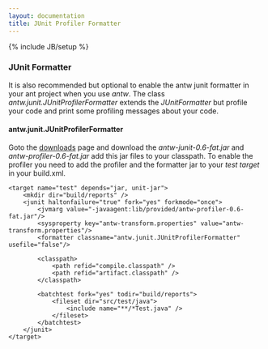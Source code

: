 ```yaml
---
layout: documentation
title: JUnit Profiler Formatter
---
```

{% include JB/setup %}

### JUnit Formatter
It is also recommended but optional to enable the antw junit formatter in your ant project when you use  *antw*. 
The class *antw.junit.JUnitProfilerFormatter* extends the *JUnitFormatter* but profile your code and print some profiling messages about your code.

#### antw.junit.JUnitProfilerFormatter
Goto the [downloads](/downloads) page and download the *antw-junit-0.6-fat.jar* and *antw-profiler-0.6-fat.jar* add this jar files to your classpath.
To enable the profiler you need to add the profiler and the formatter jar to your *test target* in your build.xml.

	<target name="test" depends="jar, unit-jar">
		<mkdir dir="build/reports" />
		<junit haltonfailure="true" fork="yes" forkmode="once">
			<jvmarg value="-javaagent:lib/provided/antw-profiler-0.6-fat.jar"/>
			<sysproperty key="antw-transform.properties" value="antw-transform.properties"/>
			<formatter classname="antw.junit.JUnitProfilerFormatter" usefile="false"/>
			
			<classpath>
				<path refid="compile.classpath" />
				<path refid="artifact.classpath" />
			</classpath>

			<batchtest fork="yes" todir="build/reports">
				<fileset dir="src/test/java">
					<include name="**/*Test.java" />
				</fileset>
			</batchtest>
		</junit>
    </target>
